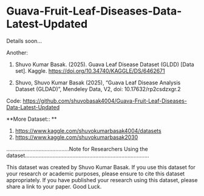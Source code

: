 # Guava-Fruit-Leaf-Diseases-Data-Latest-Updated
Details soon...



Another:
1. Shuvo Kumar Basak. (2025). Guava Leaf Disease Dataset (GLDD) [Data set]. Kaggle. https://doi.org/10.34740/KAGGLE/DS/6462671

2. Shuvo, Shuvo Kumar Basak (2025), “Guava Leaf Disease Analysis Dataset (GLDAD)”, Mendeley Data, V2, doi: 10.17632/rp2csdzxgr.2

Code: https://github.com/shuvobasak4004/Guava-Fruit-Leaf-Diseases-Data-Latest-Updated

**More Dataset:: **
1.  https://www.kaggle.com/shuvokumarbasak4004/datasets
2. https://www.kaggle.com/shuvokumarbasak2030

 …………………………………..Note for Researchers Using the dataset………………………………………………………………………

This dataset was created by Shuvo Kumar Basak. If you use this dataset for your research or academic purposes, please ensure to cite this dataset appropriately. If you have published your research using this dataset, please share a link to your paper. Good Luck.
